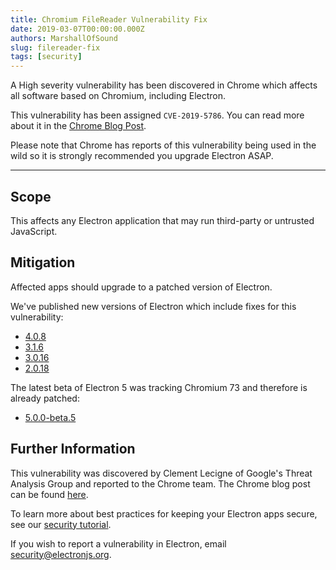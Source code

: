 ```yaml
---
title: Chromium FileReader Vulnerability Fix
date: 2019-03-07T00:00:00.000Z
authors: MarshallOfSound
slug: filereader-fix
tags: [security]
---
```


A High severity vulnerability has been discovered in Chrome which affects all software based on Chromium, including Electron.

This vulnerability has been assigned `CVE-2019-5786`. You can read more about it in the [Chrome Blog Post](https://chromereleases.googleblog.com/2019/03/stable-channel-update-for-desktop.html).

Please note that Chrome has reports of this vulnerability being used in the wild so it is strongly recommended you upgrade Electron ASAP.

---

## Scope

This affects any Electron application that may run third-party or untrusted JavaScript.

## Mitigation

Affected apps should upgrade to a patched version of Electron.

We've published new versions of Electron which include fixes for this vulnerability:

- [4.0.8](https://github.com/electron/electron/releases/tag/v4.0.8)
- [3.1.6](https://github.com/electron/electron/releases/tag/v3.1.6)
- [3.0.16](https://github.com/electron/electron/releases/tag/v3.0.16)
- [2.0.18](https://github.com/electron/electron/releases/tag/v2.0.18)

The latest beta of Electron 5 was tracking Chromium 73 and therefore is already patched:

- [5.0.0-beta.5](https://github.com/electron/electron/releases/tag/v5.0.0-beta.5)

## Further Information

This vulnerability was discovered by Clement Lecigne of Google's Threat Analysis Group and reported to the Chrome team. The Chrome blog post can be found [here](https://chromereleases.googleblog.com/2019/03/stable-channel-update-for-desktop.html).

To learn more about best practices for keeping your Electron apps secure, see our [security tutorial].

If you wish to report a vulnerability in Electron, email security@electronjs.org.

[security tutorial]: https://electronjs.org/docs/tutorial/security
